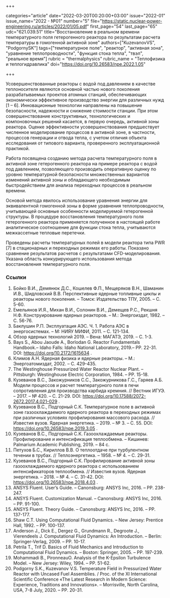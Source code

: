 +++

categories="article"
date="2022-03-20T00:20:00+03:00"
issue="2022-01"
issue_name="2022 - №01"
number="5"
file="https://static.nuclear-power-engineering.ru/articles/2022/01/05.pdf"
first_page="54"
last_page="65"
udc="621.039.51"
title="Восстановление в реальном времени температурного поля гетерогенного реактора по результатам расчета температуры в гомогенной активной зоне"
authors=["KuzevanovVS", "PodgornySK"]
tags=["температурное поле", "реактор", "активная зона", "уравнение теплопроводности", "функция стока тепла", "твэл", "реальное время"]
rubric = "thermalphysics"
rubric_name = "Теплофизика и теплогидравлика"
doi="https://doi.org/10.26583/npe.2022.1.05"

+++

Усовершенствованные реакторы с водой под давлением в качестве теплоносителя являются основной частью нового поколения разрабатываемых проектов атомных станций, обеспечивающих экономически эффективное производство энергии для различных нужд [1 – 6]. Инновационные технологии направлены на повышение безопасности, надежности и снижение стоимости станции. При этом совершенствование конструктивных, технологических и компоновочных решений касается, в первую очередь, активной зоны реактора. Оценке эффективности усовершенствования предшествует численное моделирование процессов в активной зоне, в частности, процессов генерации и отвода тепла, с учетом отличия объекта исследования от типового варианта, проверенного эксплуатационной практикой.

Работа посвящена созданию метода расчета температурного поля в активной зоне гетерогенного реактора на примере реактора с водой под давлением, позволяющего производить оперативную оценку по уровню температурной безопасности множественных вариантов изменений активной зоны и обладающего необходимым быстродействием для анализа переходных процессов в реальном времени.

Основой метода явилось использование уравнения энергии для эквивалентной гомогенной зоны в форме уравнения теплопроводности, учитывающей основные особенности моделируемой гетерогенной структуры. В процедуре восстановления температурного поля гетерогенного реактора применяется полученное в настоящей работе аналитическое соотношение для функции стока тепла, учитываются межкассетные тепловые перетечки.

Проведены расчеты температурных полей в модели реактора типа PWR [7] в стационарных и переходных режимах его работы. Показано сравнение результатов расчетов с результатами CFD-моделирования. Указана область конкурирующего использования метода восстановления температурного поля.

### Ссылки

1. Бойко В.И., Демянюк Д.С., Кошелев Ф.П., Мещеряков В.Н., Шаманин И.В., Шидловский В.В. Перспективные ядерные топливные циклы и реакторы нового поколения. – Томск: Издательство ТПУ, 2005. – С. 5-60.
2. Емельянов И.Я., Михан В.И., Солонин В.И., Демещев Р.С., Рекшня Н.Ф. Конструирование ядерных реакторов. – М.: Энергоиздат, 1982. – С. 56-76.
3. Баклушин Р.П. Эксплуатация АЭС. Ч. 1. Работа АЭС в энергосистемах. – М: НИЯУ МИФИ, 2011. – С. 121-134. 
4. Обзор ядерных технологий 2019. – Вена: МАГАТЭ, 2019. – С. 1-3.
5. Bays S., Abou Jaoude A., Borlodan G. Reactor Fundamentals Handbook.– Idaho Falls: Idaho National Laboratory, 2019.– PP. 22-31. DOI: https://doi.org/10.2172/1615634 .
6. Климов А.Н. Ядерная физика и ядерные реакторы. – М.: Энергоатомиздат, 2002. – С. 429-435.
7. The Westinghouse Pressurized Water Reactor Nuclear Plant. – Pittsburgh: Westinghouse Electric Corporation, 1984. – PP. 15-18.
8. Кузеванов В.С., Закожурников С.С., Закожурникова Г.С., Гаряев А.Б. Модели процессов и расчет температурного поля в печи сопротивления для производства карбида кремния. // Вестник ИГУЭ. – 2017. – № 420. – C. 21-29. DOI: https://doi.org/10.17588/2072-2672.2017.4.021-029 .
9. Кузеванов В.С., Подгорный С.К. Температурное поле в активной зоне газоохлаждаемого ядерного реактора в переходных режимах при различных условиях профилирования массового расхода. // Известия вузов. Ядерная энергетика. – 2019. – № 3. – C. 55. DOI: https://doi.org/10.26583/npe.2019.3.05 .
10. Кузеванов В.С., Подгорный С.К. Газоохлаждаемые реакторы. Профилирование и интенсификация теплообмена. – Кишинев: Palmarium Academic Publishing, 2019. – 84 с.
11. Петухов Б.С., Кириллов В.В. О теплоотдаче при турбулентном течении в трубах. // Теплоэнергетика. – 1958. – № 4. – C. 29-31.
12. Кузеванов В.С., Подгорный С.К. Профилирование активной зоны газоохлаждаемого ядерного реактора с использованием интенсификаторов теплообмена. // Известия вузов. Ядерная энергетика. – 2018. – № 4. – C. 31-42. DOI: https://doi.org/10.26583/npe.2018.4.03 .
13. ANSYS Fluent. User’s Guide. – Canonsburg: ANSYS Inc, 2016. – PP. 238-247.
14. ANSYS Fluent. Customization Manual. – Canonsburg: ANSYS Inc, 2016. – PP. 91-100.
15. ANSYS Fluent. Theory Guide. – Canonsburg: ANSYS Inc, 2016. – PP. 137-177.
16. Shaw C.T. Using Computational Fluid Dynamics. – New Jersey: Prentice Hall, 1992. – PP. 100-137.
17. Anderson J., Dick E., Dergez G., Grundmann R., Degroote J., Vierendeels J. Computational Fluid Dynamics: An Introduction. – Berlin: Springer-Verlag, 2009. – PP. 10-17.
18. Petrila T., Trif D. Basics of Fluid Mechanics and Introduction to Computational Fluid Dynamics. – Boston: Springer, 2005. – PP. 197-239.
19. Mohammadi B., PironneauO. Analysis of the K-Epsilon Turbulence Model. – New Jersey: Wiley, 1994. – PP. 51-62.
20. Podgorny S.K., Kuzevanov V.S. Temperature Field in Pressurized Water Reactor with Uncased Fuel Assemblies. / Proc. of the XI International Scientific Conference «The Latest Research in Modern Science: Experience, Traditions and Innovations». – Morrisville, North Carolina, USA, 7-8 July, 2020. – PP. 20-31.
